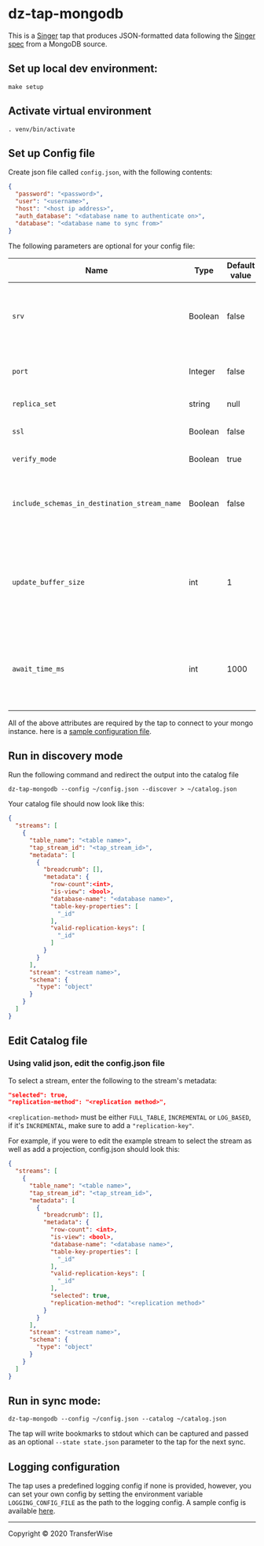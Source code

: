 # dz-tap-mongodb

This is a [Singer](https://singer.io) tap that produces JSON-formatted data following the [Singer spec](https://github.com/singer-io/getting-started/blob/master/SPEC.md) from a MongoDB source.

## Set up local dev environment:

```shell script
make setup
```

## Activate virtual environment

```shell script
. venv/bin/activate
```

## Set up Config file

Create json file called `config.json`, with the following contents:
```json
{
  "password": "<password>",
  "user": "<username>",
  "host": "<host ip address>",
  "auth_database": "<database name to authenticate on>",
  "database": "<database name to sync from>"
}
```
The following parameters are optional for your config file:

| Name | Type | Default value| Description |
| -----|------|--------|------------ |
| `srv` | Boolean | false | uses a `mongodb+srv` protocol to connect. Disables the usage of `port` argument if set to `True` |
| `port` | Integer | false | Connection port. Required if a non-srv connection is being used.  |
| `replica_set` | string | null | name of replica set |
| `ssl` | Boolean | false | can be set to true to connect using ssl |
| `verify_mode` | Boolean | true | Default SSL verify mode |
| `include_schemas_in_destination_stream_name` | Boolean |false  | forces the stream names to take the form `<database_name>-<collection_name>` instead of `<collection_name>`|
| `update_buffer_size` | int | 1 | [LOG_BASED] The size of the buffer that holds detected update operations in memory, the buffer is flushed once the size is reached |
| `await_time_ms` | int | 1000 | [LOG_BASED] The maximum amount of time in milliseconds the loge_base method waits for new data changes before exiting. |

All of the above attributes are required by the tap to connect to your mongo instance.
here is a [sample configuration file](./sample_config.json).

## Run in discovery mode
Run the following command and redirect the output into the catalog file
```shell script
dz-tap-mongodb --config ~/config.json --discover > ~/catalog.json
```

Your catalog file should now look like this:
```json
{
  "streams": [
    {
      "table_name": "<table name>",
      "tap_stream_id": "<tap_stream_id>",
      "metadata": [
        {
          "breadcrumb": [],
          "metadata": {
            "row-count":<int>,
            "is-view": <bool>,
            "database-name": "<database name>",
            "table-key-properties": [
              "_id"
            ],
            "valid-replication-keys": [
              "_id"
            ]
          }
        }
      ],
      "stream": "<stream name>",
      "schema": {
        "type": "object"
      }
    }
  ]
}
```

## Edit Catalog file
### Using valid json, edit the config.json file
To select a stream, enter the following to the stream's metadata:
```json
"selected": true,
"replication-method": "<replication method>",
```

`<replication-method>` must be either `FULL_TABLE`, `INCREMENTAL` or `LOG_BASED`, if it's `INCREMENTAL`, make sure to add a `"replication-key"`.


For example, if you were to edit the example stream to select the stream as well as add a projection, config.json should look this:
```json
{
  "streams": [
    {
      "table_name": "<table name>",
      "tap_stream_id": "<tap_stream_id>",
      "metadata": [
        {
          "breadcrumb": [],
          "metadata": {
            "row-count": <int>,
            "is-view": <bool>,
            "database-name": "<database name>",
            "table-key-properties": [
              "_id"
            ],
            "valid-replication-keys": [
              "_id"
            ],
            "selected": true,
            "replication-method": "<replication method>"
          }
        }
      ],
      "stream": "<stream name>",
      "schema": {
        "type": "object"
      }
    }
  ]
}

```
## Run in sync mode:
```shell script
dz-tap-mongodb --config ~/config.json --catalog ~/catalog.json
```

The tap will write bookmarks to stdout which can be captured and passed as an optional `--state state.json` parameter to the tap for the next sync.

## Logging configuration
The tap uses a predefined logging config if none is provided, however, you can set your own config by setting the environment variable `LOGGING_CONFIG_FILE` as the path to the logging config.
A sample config is available [here](./sample_logging.conf).

---

Copyright &copy; 2020 TransferWise

